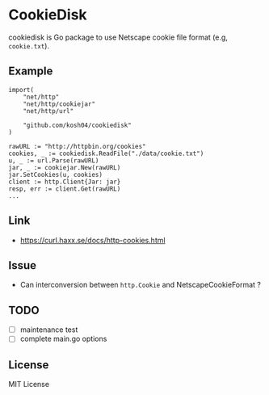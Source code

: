 CookieDisk
==========

cookiedisk is Go package to use Netscape cookie file format (e.g, `cookie.txt`).


## Example

	import(
		"net/http"
		"net/http/cookiejar"
		"net/http/url"

		"github.com/kosh04/cookiedisk"
	)
	
	rawURL := "http://httpbin.org/cookies"
	cookies, _ := cookiedisk.ReadFile("./data/cookie.txt")
	u, _ := url.Parse(rawURL)
	jar, _ := cookiejar.New(rawURL)
	jar.SetCookies(u, cookies)
	client := http.Client{Jar: jar}
	resp, err := client.Get(rawURL)
    ...


## Link

- https://curl.haxx.se/docs/http-cookies.html

## Issue

- Can interconversion between `http.Cookie` and NetscapeCookieFormat ?

## TODO

- [ ] maintenance test
- [ ] complete main.go options

## License

MIT License
